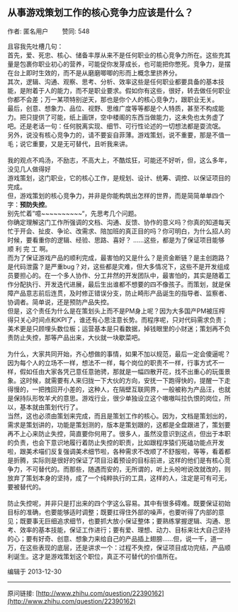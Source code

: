 ## 从事游戏策划工作的核心竞争力应该是什么？

作者: 匿名用户&nbsp;&nbsp;&nbsp;&nbsp;&nbsp;&nbsp;&nbsp;&nbsp;赞同: 548


且容我先吐槽几句：<br>首先，爱、死忠、核心、储备丰厚从来不是任何职业的核心竞争力所在。这些充其量是包裹你职业初心的营养，可能促你发芽成长，也可能把你憋死。竞争力，是摆在台上即时生效的，而不是从磨磨唧唧的形而上概念里挤养分。<br>其次，逻辑、沟通、观察、思考、分析、效率这些是任何职业都要具备的基本技能，是附着于人的能力，而不是职业要求。假如你有这些，很好，转去做任何职业你都不会差；万一某项特别逆天，那也是你个人的核心竞争力，跟职业无关。<br>最后，创意、想象力、品位、视野、思维广度等等都是个人特质，甚至不构成能力。把只提供了可能，纸上画饼，空中楼阁的东西当做能力，这未免也太务虚了吧。还是老话一句：任何脱离实现、细节、可行性论述的一切想法都是耍流氓。<br>另外，说没有核心竞争力的，请不要妄自菲薄。游戏策划，说不重要，那是不值一毛；说它重要，又是无可替代，且听我来讲。<br><br>我的观点不鸡汤，不励志，不高大上，不酷炫狂，可能还不好听，但，这么多年，没见几人做得好<br>游戏策划，这门职业，它的核心工作，是规划、设计、统筹、调控、以保证项目的完成。<br>但，游戏策划的核心竞争力，并非是你能构筑出怎样的世界，而是简简单单四个字：<b>预防失控</b>。<br>别先忙着”噫~~~~~~~~~~“，先思考几个问题。<br>你确定理解这门工作所强调的文档、沟通、反馈、协作的意义吗？你真的知道每天忙于开会、扯皮、争论、改需求、陪加班的真正目的吗？你可明白，为什么招人的时候，要看重你的逻辑、经验、思路、喜好？ ……这些，都是为了保证项目能够  顺  利  完  工  啊。<br>而为了保证游戏产品的顺利完成，最害怕的又是什么？是资金断链？是主创跑路？是代码泄露？是严重bug？对，这些都是灾难，但大多情况下，这些不是开发组成员要担心的。在一个多人协作、分工井然的开发团队中，最害怕的，其实是随着工作分配执行、开发迭代进展，最后生出谁都不想要的四不像孩子。而策划，就是保障产品意志前后连贯，及时修正错误分支，防止畸形产品诞生的指导者、监察者、协调者。简单说，还是预防产品失控。<br>但是，这个责任为什么是在策划头上而不是PM身上呢？因为大多国产PM被压榨得只关心时间点和KPI了，谁还有心思注意长势。而程序呢，只对代码需求负责；美术更是只顾埋头数位板；运营基本是只看数据，掉钱眼里的小财迷；策划再不负责防止失控，那等产品出来，大伙就一块歇菜吧。<br><br>为什么，大家共同开始，齐心想做的事情，如果不加以规范，最后一定会傻逼呢？因为每个人的立场不一样，想法不一样，每个岗位的职责不一样，行事方式不一样，假如任由大家各凭己意任意驰骋，那就是一幅四散开花，找不出重心的玩蛋景象。这时候，就需要有人来归拢一下大伙的方向，安抚一下跑得快的，提醒一下走得慢的，一把拽回开小差的，这种人，在隔壁互联网界，一般被称为产品汪，也就是保持队形牧羊犬的意思。游戏行业，很少单独设立这个嗷嗷叫拉仇恨的岗位，所以，基本就由策划代行了。<br>当然，这也必须由策划来完成，而且是策划工作的核心。因为，文档是策划出的，需求是策划讲的，功能是策划测的，版本是策划跟的，这都是全盘跟进了，策划要再不上心来防止失控，简直要你何用了。很多人，虽然没意识到这点，但出于本职的负责，也会下意识地履行着防止失控的职责，比如跟程序猿们死磕功能点开发啦，跟美术喵们反复强调美术细节啦，各种需求不改顺了不舒服啦，等等，看着都是折腾，实际则是很好的保证了项目沿着预设的目标前进，这样的他们是有核心竞争力，不可替代的。而那些，随遇而安的，无所谓的，听上头吩咐说改就改的，则放弃了策划本身的坚持，成了一个纯粹执行的工具，这样的人，注定是可有可无，要被替代的。<br><br>防止失控呢，并非只是打出来的四个字这么容易。其中有很多碍难。既要保证初始目标的准确，也要能够适时调整；既要扛得住外部的噪声，也要听得了内部的意见；既要事无巨细追求细节，也要抓大放小保证整体；要熟练掌握逻辑、沟通、思考、效率的基本技能，保证工作进行；要有爱、理想、动力、目标来壮大自己坚持的心；要有好奇、创意、想象力来给自己的产品插上翅膀……但，说一千，道一万，在这些表现的底层，还是讲求一个：过程不失控，保证项目成功完结，产品顺利诞生。这才是游戏策划这个职位，真正不可替代的价值所在。



编辑于 2013-12-30



---
原问链接: [http://www.zhihu.com/question/22390162](http://www.zhihu.com/question/22390162)